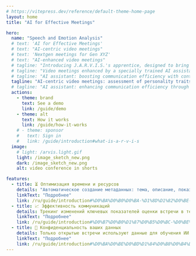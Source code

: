 ```yaml
---
# https://vitepress.dev/reference/default-theme-home-page
layout: home
title: "AI for Effective Meetings"

hero:
  name: "Speech and Emotion Analysis"
  # text: 'AI for Effective Meetings'
  # text: "AI-centric video meetings"
  # text: 'Nextgen meetings for Gen XYZ'
  # text: "AI-enhanced video meetings"
  # tagline: "Introducing J.A.R.V.I.S.'s apprentice, designed to bring the brilliance of its mentor into your meetings. This AI assistant uses past data to help you reach your goals, providing strategic advice and a focus on concrete outcomes."
  # tagline: "Video meetings enhanced by a specially trained AI assistant"
  # tagline: "AI assistant: boosting communication efficiency with continuous learning."
  tagline: "AI-centric video meetings: assessment of personality traits and truthfulness of statements of participants during a video conference."
  # tagline: "AI assistant: enhancing communication efficiency through continuous AI learning during your meetings."
  actions:
    - theme: brand
      text: See a demo
      link: /guide/demo
    - theme: alt
      text: How it works
      link: /guide/how-it-works
    # - theme: sponsor
    #   text: Sign in
    #   link: /guide/introduction#what-is-a-r-v-i-s
  image:
    # light: /arvis.light.gif
    light: /image_sketch_new.png
    dark: /image_sketch_new.png
    alt: video conference in shorts

features:
  - title: ⏳ Оптимизация времени и ресурсов
    details: "Автоматическое создание метаданных: тема, описание, показатели, повестка. Автофиксация итогов и договоренностей."
    linkText: "Подробнее"
    link: /ru/guide/introduction#%D0%BA%D0%B0%D0%BA-%D1%8D%D1%82%D0%BE-%D1%80%D0%B0%D0%B1%D0%BE%D1%82%D0%B0%D0%B5%D1%82.md
  - title: 📈 Эффективность коммуникаций
    details: Трекинг изменений ключевых показателей оценки встречи в течение встречи, а не после ее завершения.
    linkText: "Подробнее"
    link: /ru/guide/introduction#%D0%B7%D0%B0%D1%87%D0%B5%D0%BC-%D0%BE%D1%82%D0%BA%D0%B0%D0%B7%D1%8B%D0%B2%D0%B0%D1%82%D1%8C%D1%81%D1%8F-%D0%BE%D1%82-zoom.md
  - title: 🔐 Конфиденциальность ваших данных
    details: Только открытые встречи используют данные для обучения ИИ. В on-premise еще больше возможностей по защите данных.
    linkText: "Подробнее"
    link: /ru/guide/introduction#%D0%BA%D0%BE%D0%BD%D1%84%D0%B8%D0%B4%D0%B5%D0%BD%D1%86%D0%B8%D0%B0%D0%BB%D1%8C%D0%BD%D0%BE%D1%81%D1%82%D1%8C-%D0%B2%D0%B0%D1%88%D0%B8%D1%85-%D0%B4%D0%B0%D0%BD%D0%BD%D1%8B%D1%85.md
---
```

